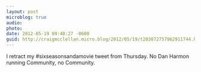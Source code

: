 ```yaml
---
layout: post
microblog: true
audio: 
photo: 
date: 2012-05-19 09:40:27 -0600
guid: http://craigmcclellan.micro.blog/2012/05/19/t203872757962911744.html
---
```

I retract my #sixseasonsandamovie tweet from Thursday. No Dan Harmon running Community, no Community.
